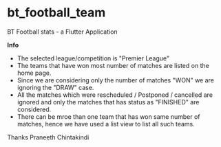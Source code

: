 # bt_football_team

BT Football stats - a Flutter Application

**Info**
- The selected league/competition is "Premier League"
- The teams that have won most number of matches are listed on the home page.
- Since we are considering only the number of matches "WON" we are ignoring the "DRAW" case.
- All the matches which were rescheduled / Postponed / cancelled are ignored and only the matches that has status as "FINISHED" are considered.
- There can be mroe than one team that has won same number of matches, hence we have used a list view to list all such teams.

Thanks
Praneeth Chintakindi


